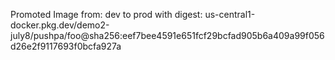 Promoted Image from: dev to prod with digest: us-central1-docker.pkg.dev/demo2-july8/pushpa/foo@sha256:eef7bee4591e651fcf29bcfad905b6a409a99f056d26e2f9117693f0bcfa927a 
